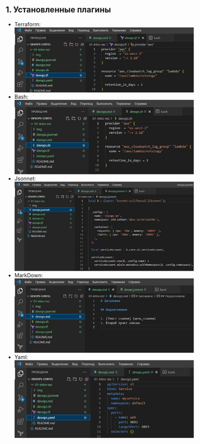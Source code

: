 ## 1. Установленные плагины

- Terraform: 
    <br/>
    ![Terraform](img/Terraform.jpg)
    <br/>
- Bash: 
    <br/>
    ![Bash](img/Bash.jpg)
    <br/>
- Jsonnet: 
    <br/>
    ![Jsonnet](img/jsonnet.jpg)
    <br/>
- MarkDown:
    <br/>
    ![MarkDown](img/MarkDown.jpg)
    <br/>
- Yaml: 
    <br/>
    ![Yaml](img/Yaml.jpg)
    <br/>